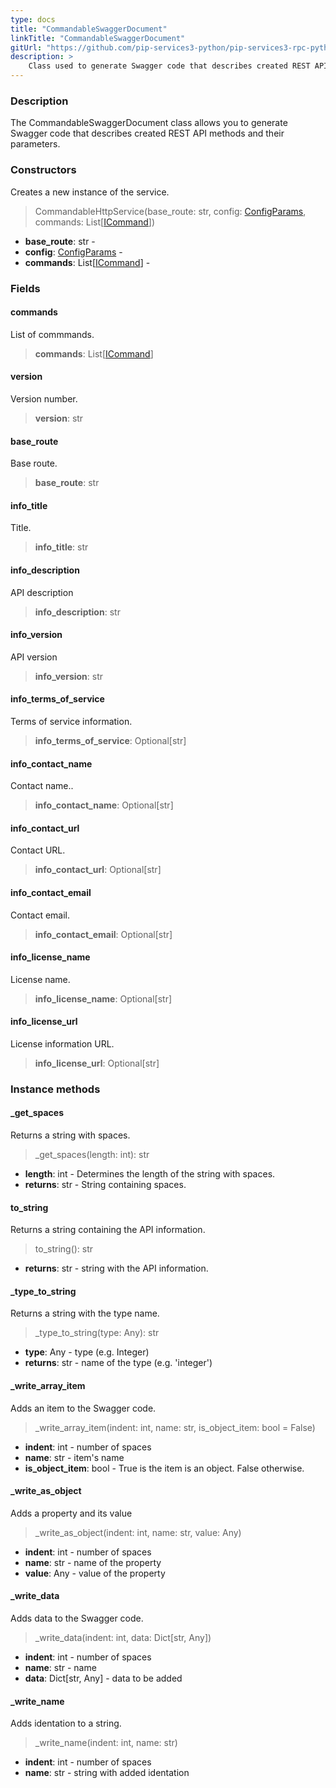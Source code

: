 ```yaml
---
type: docs
title: "CommandableSwaggerDocument"
linkTitle: "CommandableSwaggerDocument"
gitUrl: "https://github.com/pip-services3-python/pip-services3-rpc-python"
description: >
    Class used to generate Swagger code that describes created REST API methods and their parameters. 
---
```


### Description

The CommandableSwaggerDocument class allows you to generate Swagger code that describes created REST API methods and their parameters. 

### Constructors
Creates a new instance of the service.

>  CommandableHttpService(base_route: str, config: [ConfigParams](../../../commons/config/config_params), commands: List[[ICommand](../../../commons/commands/icommand)])

- **base_route**: str - 
- **config**: [ConfigParams](../../../commons/config/config_params) - 
- **commands**: List[[ICommand](../../../commons/commands/icommand)] - 

### Fields

<span class="hide-title-link">

#### commands
List of commmands.
> **commands**: List[[ICommand](../../../commons/commands/icommand)]

#### version
Version number.
> **version**: str

#### base_route
Base route.
> **base_route**: str

#### info_title
Title.
> **info_title**: str

#### info_description
API description
> **info_description**: str

#### info_version
API version
> **info_version**: str

#### info_terms_of_service
Terms of service information.
> **info_terms_of_service**: Optional[str]

#### info_contact_name
Contact name..
> **info_contact_name**: Optional[str]

#### info_contact_url
Contact URL.
> **info_contact_url**: Optional[str]

#### info_contact_email
Contact email.
> **info_contact_email**: Optional[str]

#### info_license_name
License name.
> **info_license_name**: Optional[str]

#### info_license_url
License information URL.
> **info_license_url**: Optional[str]

</span>


### Instance methods


#### _get_spaces
Returns a string with spaces.

> _get_spaces(length: int): str

- **length**: int - Determines the length of the string with spaces.
- **returns**: str - String containing spaces.


#### to_string
Returns a  string containing the API information.

> to_string(): str

- **returns**: str - string with the API information.


#### _type_to_string
Returns a string with the type name.

> _type_to_string(type: Any): str

- **type**: Any - type (e.g. Integer)
- **returns**: str - name of the type (e.g. 'integer')


#### _write_array_item
Adds an item to the Swagger code.

> _write_array_item(indent: int, name: str, is_object_item: bool = False)

- **indent**: int - number of spaces
- **name**: str - item's name
- **is_object_item**: bool - True is the item is an object. False otherwise.


#### _write_as_object
Adds a property and its value

> _write_as_object(indent: int, name: str, value: Any)

- **indent**: int - number of spaces
- **name**: str - name of the property
- **value**: Any - value of the property


#### _write_data
Adds data to the Swagger code.

> _write_data(indent: int, data: Dict[str, Any])

- **indent**: int - number of spaces
- **name**: str - name
- **data**: Dict[str, Any] - data to be added

#### _write_name
Adds identation to a string.

> _write_name(indent: int, name: str)

- **indent**: int - number of spaces
- **name**: str - string with added identation
